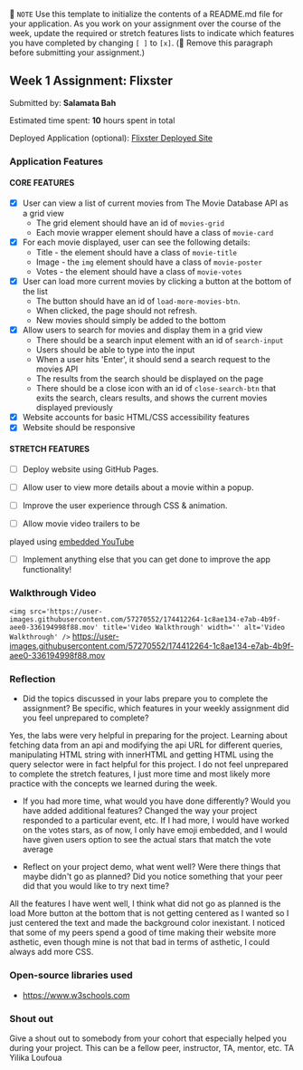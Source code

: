 📝 `NOTE` Use this template to initialize the contents of a README.md file for your application. As you work on your assignment over the course of the week, update the required or stretch features lists to indicate which features you have completed by changing `[ ]` to `[x]`. (🚫 Remove this paragraph before submitting your assignment.)

## Week 1 Assignment: Flixster

Submitted by: **Salamata Bah**

Estimated time spent: **10** hours spent in total

Deployed Application (optional): [Flixster Deployed Site](ADD_LINK_HERE)

### Application Features

#### CORE FEATURES

- [x] User can view a list of current movies from The Movie Database API as a grid view
  - The grid element should have an id of `movies-grid`
  - Each movie wrapper element should have a class of `movie-card`
- [x] For each movie displayed, user can see the following details:
  - Title - the element should have a class of `movie-title`
  - Image - the `img` element should have a class of `movie-poster`
  - Votes - the element should have a class of `movie-votes`
- [x] User can load more current movies by clicking a button at the bottom of the list
  - The button should have an id of `load-more-movies-btn`.
  - When clicked, the page should not refresh.
  - New movies should simply be added to the bottom
- [x] Allow users to search for movies and display them in a grid view
  - There should be a search input element with an id of `search-input`
  - Users should be able to type into the input
  - When a user hits 'Enter', it should send a search request to the movies API
  - The results from the search should be displayed on the page
  - There should be a close icon with an id of `close-search-btn` that exits the search, clears results, and shows the current movies displayed previously
- [x] Website accounts for basic HTML/CSS accessibility features
- [x] Website should be responsive

#### STRETCH FEATURES

- [ ] Deploy website using GitHub Pages. 
- [ ] Allow user to view more details about a movie within a popup.
- [ ] Improve the user experience through CSS & animation.
- [ ] Allow movie video trailers to be



 played using [embedded YouTube](https://support.google.com/youtube/answer/171780?hl=en)
- [ ] Implement anything else that you can get done to improve the app functionality!

### Walkthrough Video

`<img src='https://user-images.githubusercontent.com/57270552/174412264-1c8ae134-e7ab-4b9f-aee0-336194998f88.mov' title='Video Walkthrough' width='' alt='Video Walkthrough' />`
https://user-images.githubusercontent.com/57270552/174412264-1c8ae134-e7ab-4b9f-aee0-336194998f88.mov



### Reflection

* Did the topics discussed in your labs prepare you to complete the assignment? Be specific, which features in your weekly assignment did you feel unprepared to complete?

Yes, the labs were very helpful in preparing for the project. Learning about fetching data from an api and modifying the api URL for different queries, manipulating HTML string with innerHTML and getting HTML using the query selector were in fact helpful for this project. I do not feel unprepared to complete the stretch features, I just more time and most likely more practice with the concepts we learned during the week.

* If you had more time, what would you have done differently? Would you have added additional features? Changed the way your project responded to a particular event, etc.
If I had more, I would have worked on the votes stars, as of now, I only have emoji embedded, and I would have given users option to see the actual stars that match the vote average
  

* Reflect on your project demo, what went well? Were there things that maybe didn't go as planned? Did you notice something that your peer did that you would like to try next time?

All the features I have went well, I think what did not go as planned is the load More button at the bottom that is not getting centered as I wanted so I just centered the text and made the background color inexistant. I noticed that some of my peers spend a good of time making their website more asthetic, even though mine is not that bad in terms of asthetic, I could always add more CSS.

### Open-source libraries used

- https://www.w3schools.com


### Shout out

Give a shout out to somebody from your cohort that especially helped you during your project. This can be a fellow peer, instructor, TA, mentor, etc.
TA Yilika Loufoua
